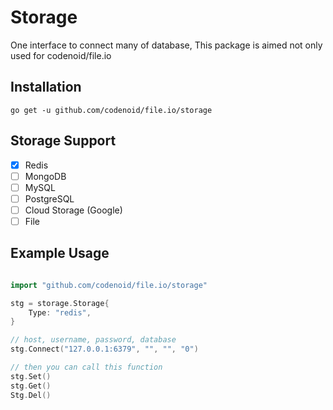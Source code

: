 # Storage

One interface to connect many of database, This package is aimed not only used for codenoid/file.io

## Installation

`go get -u github.com/codenoid/file.io/storage`

## Storage Support

- [x] Redis
- [ ] MongoDB
- [ ] MySQL
- [ ] PostgreSQL
- [ ] Cloud Storage (Google)
- [ ] File

## Example Usage

```go

import "github.com/codenoid/file.io/storage"

stg = storage.Storage{
	Type: "redis",
}

// host, username, password, database
stg.Connect("127.0.0.1:6379", "", "", "0")

// then you can call this function
stg.Set()
stg.Get()
Stg.Del()
```
